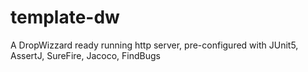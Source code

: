 # template-dw
A DropWizzard ready running http server, pre-configured with JUnit5, AssertJ, SureFire, Jacoco, FindBugs
